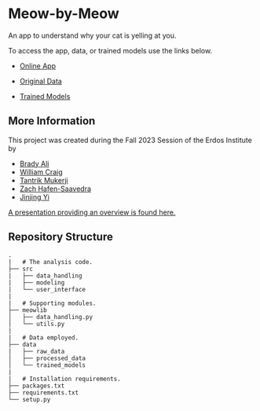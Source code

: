 # Meow-by-Meow
An app to understand why your cat is yelling at you.

To access the app, data, or trained models use the links below.

* [Online App](https://meow-by-meow.streamlit.app)

* [Original Data](https://zenodo.org/records/4008297)

* [Trained Models](https://huggingface.co/zhafen/meow-by-meow)

## More Information

This project was created during the Fall 2023 Session of the Erdos Institute by
* [Brady Ali](https://www.linkedin.com/in/brady-ali-487864133/)
* [William Craig](https://wcraigkoln.wixsite.com/wcraig)
* [Tantrik Mukerji](https://www.linkedin.com/in/tantrik-mukerji-86b784143/)
* [Zach Hafen-Saavedra](https://www.linkedin.com/in/zachary-hafen/)
* [Jinjing Yi](https://www.linkedin.com/in/jinjing-luna-yi-a384b0235/)

[A presentation providing an overview is found here.](https://www.erdosinstitute.org/project-database/fall-2023/data-science-boot-camp/meow-by-meow)

## Repository Structure

```
.
|   # The analysis code.
├── src
|   ├── data_handling
|   ├── modeling
|   └── user_interface
|
|   # Supporting modules.
├── meowlib
│   ├── data_handling.py
│   └── utils.py
|
|   # Data employed.
├── data
|   ├── raw_data
│   ├── processed_data
│   └── trained_models
|
|   # Installation requirements.
├── packages.txt
├── requirements.txt
└── setup.py
```
 

